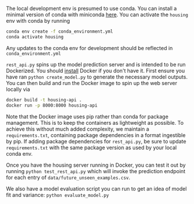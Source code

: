 The local development env is presumed to use conda. You can install a minimal version of conda with miniconda [here](https://www.anaconda.com/docs/getting-started/miniconda/install). You can activate the `housing` env with conda by running 
```sh
conda env create -f conda_environment.yml
conda activate housing
```
Any updates to the conda env for development should be reflected in `conda_environment.yml`

`rest_api.py` spins up the model prediction server and is intended to be run Dockerized. You should [install](https://www.docker.com/) Docker if you don't have it. First ensure you have ran `python create_model.py` to generate the necessary model outputs. You can then build and run the Docker image to spin up the web server locally via
```sh
docker build -t housing-api .
docker run -p 8000:8000 housing-api
``` 

Note that the Docker image uses pip rather than conda for package management. This is to keep the containers as lightweight as possible. To achieve this without much added complexity, we maintain a `requirements.txt`, containing package dependencies in a format ingestible by pip. If adding package dependencies for `rest_api.py`, be sure to update `requirements.txt` with the same package version as used by your local conda env.

Once you have the housing server running in Docker, you can test it out by running `python test_rest_api.py` which will invoke the prediction endpoint for each entry of `data/future_unseen_examples.csv`.

We also have a model evaluation script you can run to get an idea of model fit and variance: `python evaluate_model.py`
